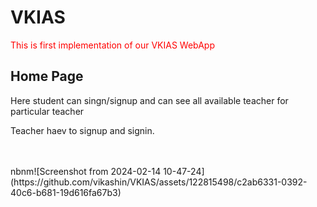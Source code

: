 
# VKIAS

  
<p style="color:red">This is first implementation of our VKIAS WebApp</p>

<h2>Home Page</h2>
<p>Here student can singn/signup and can see all available teacher for particular teacher</p>
<p>Teacher haev to signup and signin.</p><br><br>
nbnm![Screenshot from 2024-02-14 10-47-24](https://github.com/vikashin/VKIAS/assets/122815498/c2ab6331-0392-40c6-b681-19d616fa67b3)



